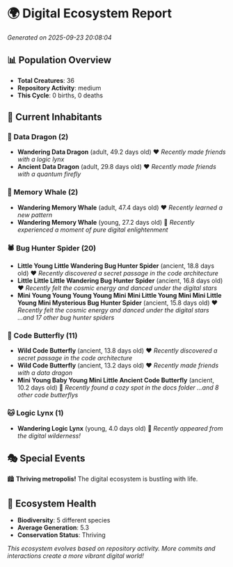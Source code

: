# 🌍 Digital Ecosystem Report
*Generated on 2025-09-23 20:08:04*

## 📊 Population Overview
- **Total Creatures**: 36
- **Repository Activity**: medium
- **This Cycle**: 0 births, 0 deaths

## 👥 Current Inhabitants

### 🐉 Data Dragon (2)
- **Wandering Data Dragon** (adult, 49.2 days old) ❤️
  *Recently made friends with a logic lynx*
- **Ancient Data Dragon** (adult, 29.8 days old) ❤️
  *Recently made friends with a quantum firefly*

### 🐋 Memory Whale (2)
- **Wandering Memory Whale** (adult, 47.4 days old) ❤️
  *Recently learned a new pattern*
- **Wandering Memory Whale** (young, 27.2 days old) 💚
  *Recently experienced a moment of pure digital enlightenment*

### 🕷️ Bug Hunter Spider (20)
- **Little Young Little Wandering Bug Hunter Spider** (ancient, 18.8 days old) ❤️
  *Recently discovered a secret passage in the code architecture*
- **Little Little Little Wandering Bug Hunter Spider** (ancient, 16.8 days old) ❤️
  *Recently felt the cosmic energy and danced under the digital stars*
- **Mini Young Young Young Young Mini Mini Little Young Mini Mini Little Young Mini Mysterious Bug Hunter Spider** (ancient, 15.8 days old) ❤️
  *Recently felt the cosmic energy and danced under the digital stars*
  *...and 17 other bug hunter spiders*

### 🦋 Code Butterfly (11)
- **Wild Code Butterfly** (ancient, 13.8 days old) ❤️
  *Recently discovered a secret passage in the code architecture*
- **Wild Code Butterfly** (ancient, 13.2 days old) ❤️
  *Recently made friends with a data dragon*
- **Mini Young Baby Young Mini Little Ancient Code Butterfly** (ancient, 10.2 days old) 💛
  *Recently found a cozy spot in the docs folder*
  *...and 8 other code butterflys*

### 🐱 Logic Lynx (1)
- **Wandering Logic Lynx** (young, 4.0 days old) 💚
  *Recently appeared from the digital wilderness!*

## 🎭 Special Events

🏙️ **Thriving metropolis!** The digital ecosystem is bustling with life.

## 🔬 Ecosystem Health
- **Biodiversity**: 5 different species
- **Average Generation**: 5.3
- **Conservation Status**: Thriving

*This ecosystem evolves based on repository activity. More commits and interactions create a more vibrant digital world!*
